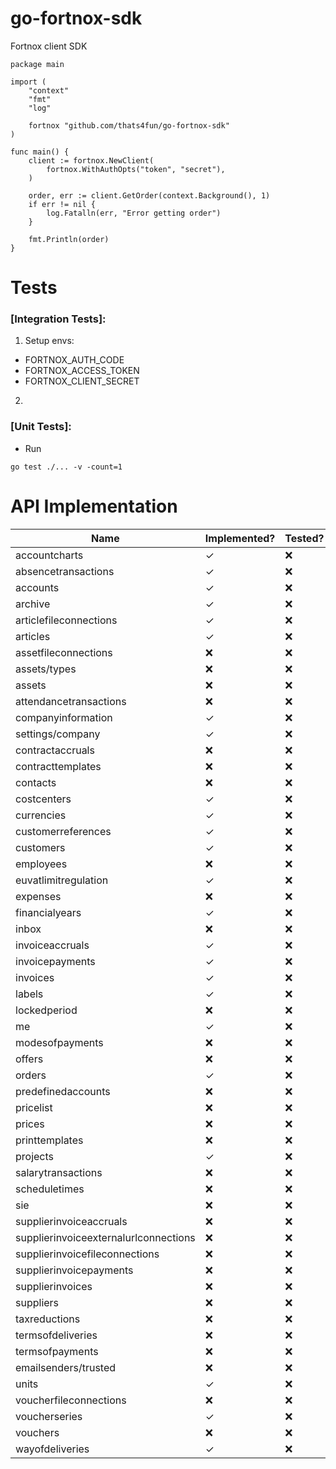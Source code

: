 # go-fortnox-sdk

Fortnox client SDK

```
package main

import (
	"context"
	"fmt"
	"log"

	fortnox "github.com/thats4fun/go-fortnox-sdk"
)

func main() {
	client := fortnox.NewClient(
		fortnox.WithAuthOpts("token", "secret"),
	)

	order, err := client.GetOrder(context.Background(), 1)
	if err != nil {
		log.Fatalln(err, "Error getting order")
	}

	fmt.Println(order)
}

```

# Tests

### [Integration Tests]:

1. Setup envs:

- FORTNOX_AUTH_CODE
- FORTNOX_ACCESS_TOKEN
- FORTNOX_CLIENT_SECRET

2.

### [Unit Tests]:

- Run

```
go test ./... -v -count=1
```

# API Implementation

| Name                                   | Implemented? | Tested?   | 
|----------------------------------------|--------|-----------| 
| accountcharts                          | ✓      | ❌         |  
| absencetransactions                    | ✓       | ❌         |   
| accounts                               | ✓      | ❌         |  
| archive                                | ✓      | ❌         |  
| articlefileconnections                 | ✓       | ❌         |  
| articles                               | ✓       | ❌         |  
| assetfileconnections                   | ❌      | ❌         |  
| assets/types                           | ❌      | ❌         |  
| assets                                 | ❌      | ❌         |  
| attendancetransactions                 | ❌      | ❌         |  
| companyinformation                     | ✓      | ❌         |  
| settings/company                       | ✓      | ❌         |  
| contractaccruals                       | ❌      | ❌         |  
| contracttemplates                      | ❌      | ❌         |  
| contacts                               | ❌      | ❌         |  
| costcenters                            | ✓      | ❌         |  
| currencies                             | ✓      | ❌         |  
| customerreferences                     | ✓      | ❌         |  
| customers                              | ✓      | ❌         |  
| employees                              | ❌      | ❌         |  
| euvatlimitregulation                   | ✓      | ❌         |  
| expenses                               | ❌      | ❌         |  
| financialyears                         | ✓      | ❌         |  
| inbox                                  | ❌      | ❌         |  
| invoiceaccruals                        | ✓      | ❌         |  
| invoicepayments                        | ✓      | ❌         |  
| invoices                               | ✓      | ❌         |  
| labels                                 | ✓      | ❌         |  
| lockedperiod                           | ❌      | ❌         |  
| me                                     | ✓      | ❌         |  
| modesofpayments                        | ❌      | ❌         |  
| offers                                 | ❌      | ❌         |  
| orders                                 | ✓       | ❌         |  
| predefinedaccounts                     | ❌      | ❌         |  
| pricelist                              | ❌      | ❌         |  
| prices                                 | ❌      | ❌         |  
| printtemplates                         | ❌      | ❌         |  
| projects                               | ✓      | ❌         |  
| salarytransactions                     | ❌      | ❌         |  
| scheduletimes                          | ❌      | ❌         |  
| sie                                    | ❌      | ❌         |  
| supplierinvoiceaccruals                | ❌      | ❌         |  
| supplierinvoiceexternalurlconnections  | ❌      | ❌         |  
| supplierinvoicefileconnections         | ❌      | ❌         |  
| supplierinvoicepayments                | ❌      | ❌         |  
| supplierinvoices                       | ❌      | ❌         |  
| suppliers                              | ❌      | ❌         |  
| taxreductions                          | ❌      | ❌         |  
| termsofdeliveries                      | ❌      | ❌         |  
| termsofpayments                        | ❌      | ❌         |  
| emailsenders/trusted                   | ❌      | ❌         |  
| units                                  | ✓       | ❌         |  
| voucherfileconnections                 | ❌      | ❌         |  
| voucherseries                          | ✓      | ❌         |  
| vouchers                               | ❌      | ❌         |  
| wayofdeliveries                        | ✓       | ❌         |  
